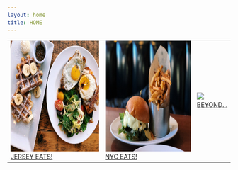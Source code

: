 ```yaml
---
layout: home
title: HOME
---
```

<table class="home">
    <td class="container"><a href="/jerseyeats.html">
        <img src="/assets/images/jerseyeats/patisserie/patisserie.jpg" height="250px" class="image"></a>
        <a href="jerseyeats.html"><div class="overlay">JERSEY EATS!</div></a></td>        
    <td class="container"><a href="/nyceats.html">
        <img src="/assets/images/nyceats/burger/fivenap.JPG" height="250px" class="image"></a>
        <a href="nyceats.html"><div class="overlay">NYC EATS!</div></a>
    </td>    
    <td class="container"><a href="/beyond.html">
        <img src="/assets/images/beyond/losangeles/okonomiyakicrop.jpg" height="250px" class="image"></a>
        <a href="beyond.html"><div class="overlay">BEYOND...</div></a>
    </td>
</table>